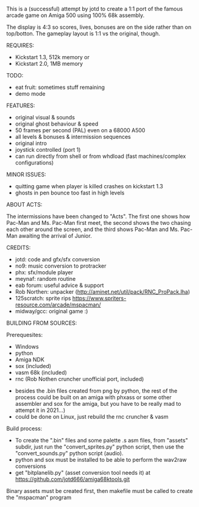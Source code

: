 This is a (successful) attempt by jotd to create a 1:1 port of the famous arcade game on Amiga 500 using 100% 68k assembly.

The display is 4:3 so scores, lives, bonuses are on the side rather than on top/botton. The gameplay layout is 1:1 vs
the original, though.

REQUIRES:

- Kickstart 1.3, 512k memory or
- Kickstart 2.0, 1MB memory

TODO: 

- eat fruit: sometimes stuff remaining
- demo mode

FEATURES:

- original visual & sounds
- original ghost behaviour & speed
- 50 frames per second (PAL) even on a 68000 A500
- all levels & bonuses & intermission sequences
- original intro
- joystick controlled (port 1)
- can run directly from shell or from whdload (fast machines/complex configurations)

MINOR ISSUES:

- quitting game when player is killed crashes on kickstart 1.3
- ghosts in pen bounce too fast in high levels

ABOUT ACTS:

 The intermissions have been changed to "Acts". The first one shows how Pac-Man and Ms. Pac-Man first meet,
 the second shows the two chasing each other around the screen,
 and the third shows Pac-Man and Ms. Pac-Man awaiting the arrival of Junior.
  
CREDITS:

- jotd: code and gfx/sfx conversion
- no9: music conversion to protracker
- phx: sfx/module player
- meynaf: random routine
- eab forum: useful advice & support
- Rob Northen: unpacker (http://aminet.net/util/pack/RNC_ProPack.lha)
- 125scratch: sprite rips https://www.spriters-resource.com/arcade/mspacman/
- midway/gcc: original game :)

BUILDING FROM SOURCES:

Prerequesites:

- Windows
- python
- Amiga NDK
- sox (included)
- vasm 68k (included)
- rnc (Rob Nothen cruncher unofficial port, included)

* besides the .bin files created from png by python, the rest of the process could be built on an amiga with phxass
 or some other assembler and sox for the amiga, but you have to be really mad to attempt it in 2021...)
* could be done on Linux, just rebuild the rnc cruncher & vasm

Build process:

- To create the ".bin" files and some palette .s asm files, from "assets" subdir, 
  just run the "convert_sprites.py" python script, then use the "convert_sounds.py"
  python script (audio).
- python and sox must be installed to be able to perform the wav2raw conversions
- get "bitplanelib.py" (asset conversion tool needs it) at https://github.com/jotd666/amiga68ktools.git

Binary assets must be created first, then makefile must be called to create the "mspacman" program


